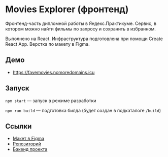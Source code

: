 # Movies Explorer (фронтенд)

Фронтенд-часть дипломной работы в Яндекс.Практикуме. Сервис, в котором можно найти фильмы по запросу и сохранить в избранном.

Выполнено на React. Инфраструктура подготовлена при помощи Create React App. Верстка по макету в Figma.

## Демо

* https://favemovies.nomoredomains.icu

## Запуск

`npm start` — запуск в режиме разработки

`npm run build` — подготовка билда (будет создан в подкаталоге `/build`)

## Ссылки

* [Макет в Figma](https://disk.yandex.ru/d/9W0W9D3cmtZpiw)
* [Репозиторий](https://github.com/d-ogarkov/movies-explorer-frontend)
* [Бэкенд проекта](https://github.com/d-ogarkov/movies-explorer-api)
